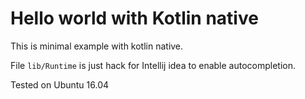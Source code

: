# Hello world with Kotlin native

This is minimal example with kotlin native.

File `lib/Runtime` is just hack for Intellij idea to enable autocompletion.

Tested on Ubuntu 16.04